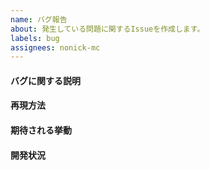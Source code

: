 ```yaml
---
name: バグ報告
about: 発生している問題に関するIssueを作成します。
labels: bug
assignees: nonick-mc
---
```


#### バグに関する説明
<!-- 発生しているバグについて、明確かつ簡潔に説明してください。 -->

#### 再現方法
<!-- 動作を再現するための手順を記入してください。 -->

#### 期待される挙動
<!-- 期待される挙動について、明確かつ簡潔に説明してください。-->

#### 開発状況
<!-- ✅プロダクトのタスクを追加した際は、Issueのラベルにプロダクトのラベルを追加することを忘れずに！ -->
<!-- [ ] [bot](https://github.com/nonick-js/bot) -->
<!-- [ ] [dashboard](https://github.com/nonick-js/dashboard) -->
<!-- [ ] [docs](https://github.com/nonick-js/docs) -->
<!-- [ ] [database](https://github.com/nonick-js/database) -->
